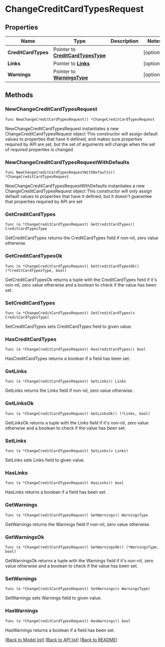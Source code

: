 # ChangeCreditCardTypesRequest

## Properties

Name | Type | Description | Notes
------------ | ------------- | ------------- | -------------
**CreditCardTypes** | Pointer to [**CreditCardTypesType**](CreditCardTypesType.md) |  | [optional] 
**Links** | Pointer to [**Links**](Links.md) |  | [optional] 
**Warnings** | Pointer to [**WarningsType**](WarningsType.md) |  | [optional] 

## Methods

### NewChangeCreditCardTypesRequest

`func NewChangeCreditCardTypesRequest() *ChangeCreditCardTypesRequest`

NewChangeCreditCardTypesRequest instantiates a new ChangeCreditCardTypesRequest object
This constructor will assign default values to properties that have it defined,
and makes sure properties required by API are set, but the set of arguments
will change when the set of required properties is changed

### NewChangeCreditCardTypesRequestWithDefaults

`func NewChangeCreditCardTypesRequestWithDefaults() *ChangeCreditCardTypesRequest`

NewChangeCreditCardTypesRequestWithDefaults instantiates a new ChangeCreditCardTypesRequest object
This constructor will only assign default values to properties that have it defined,
but it doesn't guarantee that properties required by API are set

### GetCreditCardTypes

`func (o *ChangeCreditCardTypesRequest) GetCreditCardTypes() CreditCardTypesType`

GetCreditCardTypes returns the CreditCardTypes field if non-nil, zero value otherwise.

### GetCreditCardTypesOk

`func (o *ChangeCreditCardTypesRequest) GetCreditCardTypesOk() (*CreditCardTypesType, bool)`

GetCreditCardTypesOk returns a tuple with the CreditCardTypes field if it's non-nil, zero value otherwise
and a boolean to check if the value has been set.

### SetCreditCardTypes

`func (o *ChangeCreditCardTypesRequest) SetCreditCardTypes(v CreditCardTypesType)`

SetCreditCardTypes sets CreditCardTypes field to given value.

### HasCreditCardTypes

`func (o *ChangeCreditCardTypesRequest) HasCreditCardTypes() bool`

HasCreditCardTypes returns a boolean if a field has been set.

### GetLinks

`func (o *ChangeCreditCardTypesRequest) GetLinks() Links`

GetLinks returns the Links field if non-nil, zero value otherwise.

### GetLinksOk

`func (o *ChangeCreditCardTypesRequest) GetLinksOk() (*Links, bool)`

GetLinksOk returns a tuple with the Links field if it's non-nil, zero value otherwise
and a boolean to check if the value has been set.

### SetLinks

`func (o *ChangeCreditCardTypesRequest) SetLinks(v Links)`

SetLinks sets Links field to given value.

### HasLinks

`func (o *ChangeCreditCardTypesRequest) HasLinks() bool`

HasLinks returns a boolean if a field has been set.

### GetWarnings

`func (o *ChangeCreditCardTypesRequest) GetWarnings() WarningsType`

GetWarnings returns the Warnings field if non-nil, zero value otherwise.

### GetWarningsOk

`func (o *ChangeCreditCardTypesRequest) GetWarningsOk() (*WarningsType, bool)`

GetWarningsOk returns a tuple with the Warnings field if it's non-nil, zero value otherwise
and a boolean to check if the value has been set.

### SetWarnings

`func (o *ChangeCreditCardTypesRequest) SetWarnings(v WarningsType)`

SetWarnings sets Warnings field to given value.

### HasWarnings

`func (o *ChangeCreditCardTypesRequest) HasWarnings() bool`

HasWarnings returns a boolean if a field has been set.


[[Back to Model list]](../README.md#documentation-for-models) [[Back to API list]](../README.md#documentation-for-api-endpoints) [[Back to README]](../README.md)


